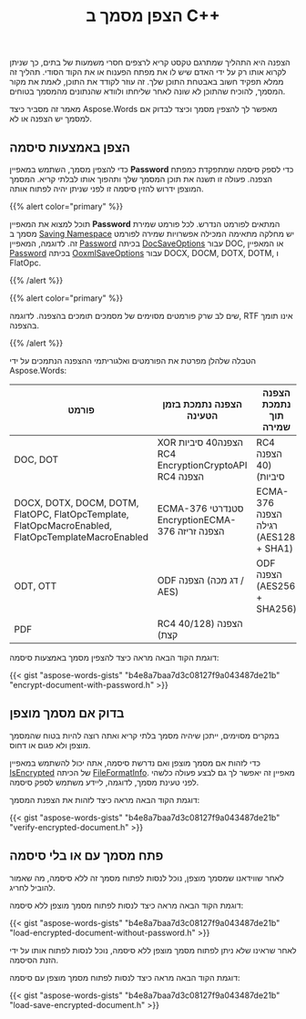 ﻿---
title: הצפן מסמך ב C++
second_title: Aspose.Words עבור C++
articleTitle: הצפן מסמך
linktitle: הצפן מסמך
description: "הצפן את המסמך שלך באמצעות אלגוריתמי הצפנה מתאימים לפורמטים ספציפיים של מסמכים."
type: docs
weight: 20
url: /he/cpp/encrypt-a-document/
timestamp: 2024-10-21-11-17-44
---

הצפנה היא התהליך שמתרגם טקסט קריא לרצפים חסרי משמעות של בתים, כך שניתן לקרוא אותו רק על ידי האדם שיש לו את מפתח הפענוח או את הקוד הסודי. תהליך זה ממלא תפקיד חשוב באבטחת התוכן שלך. זה עוזר לקודד את התוכן, לאמת את מקור המסמך, להוכיח שהתוכן לא שונה לאחר שליחתו ולוודא שהנתונים מהמסמך בטוחים.

מאמר זה מסביר כיצד Aspose.Words מאפשר לך להצפין מסמך וכיצד לבדוק אם למסמך יש הצפנה או לא.

## הצפן באמצעות סיסמה

כדי להצפין מסמך, השתמש במאפיין **Password** כדי לספק סיסמה שמתפקדת כמפתח הצפנה. פעולה זו תשנה את תוכן המסמך שלך ותהפוך אותו לבלתי קריא. המסמך המוצפן ידרוש להזין סיסמה זו לפני שניתן יהיה לפתוח אותה.

{{% alert color="primary" %}}

תוכל למצוא את המאפיין **Password** המתאים לפורמט הנדרש. לכל פורמט שמירת מסמך ב [Saving Namespace](https://reference.aspose.com/words/cpp/namespace/aspose.words.saving) יש מחלקה מתאימה המכילה אפשרויות שמירה לפורמט זה. לדוגמה, המאפיין [Password](https://reference.aspose.com/words/cpp/aspose.words.saving/docsaveoptions/get_password/) בכיתה [DocSaveOptions](https://reference.aspose.com/words/cpp/aspose.words.saving/docsaveoptions/) עבור DOC, או המאפיין [Password](https://reference.aspose.com/words/cpp/aspose.words.saving/ooxmlsaveoptions/get_password/) בכיתה [OoxmlSaveOptions](https://reference.aspose.com/words/cpp/aspose.words.saving/ooxmlsaveoptions/) עבור DOCX, DOCM, DOTX, DOTM, ו FlatOpc.

{{% /alert %}}

{{% alert color="primary" %}}

שים לב שרק פורמטים מסוימים של מסמכים תומכים בהצפנה. לדוגמה, RTF אינו תומך בהצפנה.

{{% /alert %}}

הטבלה שלהלן מפרטת את הפורמטים ואלגוריתמי ההצפנה הנתמכים על ידי Aspose.Words:

| פורמט | הצפנה נתמכת בזמן הטעינה | הצפנה נתמכת תוך שמירה |
| ------------------------------------------------------------ | ----------------------------------------------------------- | -------------------------------------------- |
| DOC, DOT | XOR הצפנה40 סיביות RC4 EncryptionCryptoAPI RC4 הצפנה | RC4 הצפנה (40 סיביות) |
| DOCX, DOTX, DOCM, DOTM, FlatOPC, FlatOpcTemplate, FlatOpcMacroEnabled, FlatOpcTemplateMacroEnabled | ECMA-376 סטנדרטי EncryptionECMA-376 הצפנה זריזה | ECMA-376 הצפנה רגילה (AES128 + SHA1) |
| ODT, OTT | ODF הצפנה (דג מכה / AES) | ODF הצפנה (AES256 + SHA256) |
| PDF | RC4 הצפנה (40/128 קצת) |

דוגמת הקוד הבאה מראה כיצד להצפין מסמך באמצעות סיסמה:

{{< gist "aspose-words-gists" "b4e8a7baa7d3c08127f9a043487de21b" "encrypt-document-with-password.h" >}}

## בדוק אם מסמך מוצפן

במקרים מסוימים, ייתכן שיהיה מסמך בלתי קריא ואתה רוצה להיות בטוח שהמסמך מוצפן ולא פגום או דחוס.

כדי לזהות אם מסמך מוצפן ואם נדרשת סיסמה, אתה יכול להשתמש במאפיין [IsEncrypted](https://reference.aspose.com/words/cpp/aspose.words/fileformatinfo/get_isencrypted/) של הכיתה [FileFormatInfo](https://reference.aspose.com/words/cpp/aspose.words/fileformatinfo). מאפיין זה יאפשר לך גם לבצע פעולה כלשהי לפני טעינת מסמך, לדוגמה, ליידע משתמש לספק סיסמה.

דוגמת הקוד הבאה מראה כיצד לזהות את הצפנת המסמך:

{{< gist "aspose-words-gists" "b4e8a7baa7d3c08127f9a043487de21b" "verify-encrypted-document.h" >}}

## פתח מסמך עם או בלי סיסמה

לאחר שווידאנו שמסמך מוצפן, נוכל לנסות לפתוח מסמך זה ללא סיסמה, מה שאמור להוביל לחריג.

דוגמת הקוד הבאה מראה כיצד לנסות לפתוח מסמך מוצפן ללא סיסמה:

{{< gist "aspose-words-gists" "b4e8a7baa7d3c08127f9a043487de21b" "load-encrypted-document-without-password.h" >}}

לאחר שראינו שלא ניתן לפתוח מסמך מוצפן ללא סיסמה, נוכל לנסות לפתוח אותו על ידי הזנת הסיסמה.

דוגמת הקוד הבאה מראה כיצד לנסות לפתוח מסמך מוצפן עם סיסמה:

{{< gist "aspose-words-gists" "b4e8a7baa7d3c08127f9a043487de21b" "load-save-encrypted-document.h" >}}
